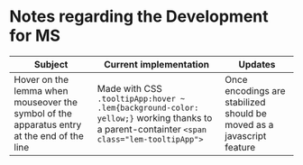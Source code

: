 # Notes regarding the Development for MS

| Subject | Current implementation| Updates |
|--|--|--|
|Hover on the lemma when mouseover the symbol of the apparatus entry at the end of the line| Made with CSS `.tooltipApp:hover ~ .lem{background-color: yellow;}` working thanks to a parent-containter `<span class="lem-tooltipApp">`| Once encodings are stabilized should be moved as a javascript feature|
